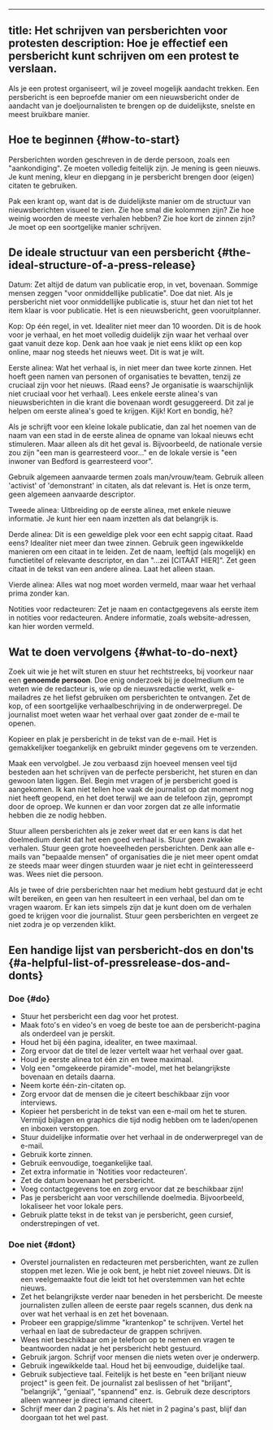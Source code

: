 

---
title: Het schrijven van persberichten voor protesten
description: Hoe je effectief een persbericht kunt schrijven om een protest te verslaan.
---

Als je een protest organiseert, wil je zoveel mogelijk aandacht trekken. Een persbericht is een beproefde manier om een nieuwsbericht onder de aandacht van je doeljournalisten te brengen op de duidelijkste, snelste en meest bruikbare manier.

## Hoe te beginnen {#how-to-start}

Persberichten worden geschreven in de derde persoon, zoals een "aankondiging". Ze moeten volledig feitelijk zijn. Je mening is geen nieuws. Je kunt mening, kleur en diepgang in je persbericht brengen door (eigen) citaten te gebruiken.

Pak een krant op, want dat is de duidelijkste manier om de structuur van nieuwsberichten visueel te zien. Zie hoe smal die kolommen zijn? Zie hoe weinig woorden de meeste verhalen hebben? Zie hoe kort de zinnen zijn? Je moet op een soortgelijke manier schrijven.

## De ideale structuur van een persbericht {#the-ideal-structure-of-a-press-release}

Datum: Zet altijd de datum van publicatie erop, in vet, bovenaan. Sommige mensen zeggen "voor onmiddellijke publicatie". Doe dat niet. Als je persbericht niet voor onmiddellijke publicatie is, stuur het dan niet tot het item klaar is voor publicatie. Het is een nieuwsbericht, geen vooruitplanner.

Kop: Op één regel, in vet. Idealiter niet meer dan 10 woorden. Dit is de hook voor je verhaal, en het moet volledig duidelijk zijn waar het verhaal over gaat vanuit deze kop. Denk aan hoe vaak je niet eens klikt op een kop online, maar nog steeds het nieuws weet. Dit is wat je wilt.

Eerste alinea: Wat het verhaal is, in niet meer dan twee korte zinnen. Het hoeft geen namen van personen of organisaties te bevatten, tenzij ze cruciaal zijn voor het nieuws. (Raad eens? Je organisatie is waarschijnlijk niet cruciaal voor het verhaal). Lees enkele eerste alinea's van nieuwsberichten in die krant die bovenaan wordt gesuggereerd. Dit zal je helpen om eerste alinea's goed te krijgen. Kijk! Kort en bondig, hè?

Als je schrijft voor een kleine lokale publicatie, dan zal het noemen van de naam van een stad in de eerste alinea de opname van lokaal nieuws echt stimuleren. Maar alleen als dit het geval is. Bijvoorbeeld, de nationale versie zou zijn "een man is gearresteerd voor..." en de lokale versie is "een inwoner van Bedford is gearresteerd voor".

Gebruik algemeen aanvaarde termen zoals man/vrouw/team. Gebruik alleen 'activist' of 'demonstrant' in citaten, als dat relevant is. Het is onze term, geen algemeen aanvaarde descriptor.

Tweede alinea: Uitbreiding op de eerste alinea, met enkele nieuwe informatie. Je kunt hier een naam inzetten als dat belangrijk is.

Derde alinea: Dit is een geweldige plek voor een echt sappig citaat. Raad eens? Idealiter niet meer dan twee zinnen. Gebruik geen ingewikkelde manieren om een citaat in te leiden. Zet de naam, leeftijd (als mogelijk) en functietitel of relevante descriptor, en dan "...zei [CITAAT HIER]". Zet geen citaat in de tekst van een andere alinea. Laat het alleen staan.

Vierde alinea: Alles wat nog moet worden vermeld, maar waar het verhaal prima zonder kan.

Notities voor redacteuren: Zet je naam en contactgegevens als eerste item in notities voor redacteuren. Andere informatie, zoals website-adressen, kan hier worden vermeld.

## Wat te doen vervolgens {#what-to-do-next}

Zoek uit wie je het wilt sturen en stuur het rechtstreeks, bij voorkeur naar een **genoemde persoon**.
Doe enig onderzoek bij je doelmedium om te weten wie de redacteur is, wie op de nieuwsredactie werkt, welk e-mailadres ze het liefst gebruiken om persberichten te ontvangen.
Zet de kop, of een soortgelijke verhaalbeschrijving in de onderwerpregel. De journalist moet weten waar het verhaal over gaat zonder de e-mail te openen.

Kopieer en plak je persbericht in de tekst van de e-mail. Het is gemakkelijker toegankelijk en gebruikt minder gegevens om te verzenden.

Maak een vervolgbel. Je zou verbaasd zijn hoeveel mensen veel tijd besteden aan het schrijven van de perfecte persbericht, het sturen en dan gewoon laten liggen. Bel. Begin met vragen of je persbericht goed is aangekomen. Ik kan niet tellen hoe vaak de journalist op dat moment nog niet heeft geopend, en het doet terwijl we aan de telefoon zijn, geprompt door de oproep. We kunnen er dan voor zorgen dat ze alle informatie hebben die ze nodig hebben.

Stuur alleen persberichten als je zeker weet dat er een kans is dat het doelmedium denkt dat het een goed verhaal is. Stuur geen zwakke verhalen. Stuur geen grote hoeveelheden persberichten. Denk aan alle e-mails van "bepaalde mensen" of organisaties die je niet meer opent omdat ze steeds maar weer dingen stuurden waar je niet echt in geïnteresseerd was. Wees niet die persoon.

Als je twee of drie persberichten naar het medium hebt gestuurd dat je echt wilt bereiken, en geen van hen resulteert in een verhaal, bel dan om te vragen waarom. Er kan iets simpels zijn dat je kunt doen om de verhalen goed te krijgen voor die journalist. Stuur geen persberichten en vergeet ze niet zodra je op verzenden klikt.

## Een handige lijst van persbericht-dos en don'ts {#a-helpful-list-of-pressrelease-dos-and-donts}

### Doe {#do}

- Stuur het persbericht een dag voor het protest.
- Maak foto's en video's en voeg de beste toe aan de persbericht-pagina als onderdeel van je perskit.
- Houd het bij één pagina, idealiter, en twee maximaal.
- Zorg ervoor dat de titel de lezer vertelt waar het verhaal over gaat.
- Houd je eerste alinea tot één zin en twee maximaal.
- Volg een "omgekeerde piramide"-model, met het belangrijkste bovenaan en details daarna.
- Neem korte één-zin-citaten op.
- Zorg ervoor dat de mensen die je citeert beschikbaar zijn voor interviews.
- Kopieer het persbericht in de tekst van een e-mail om het te sturen. Vermijd bijlagen en graphics die tijd nodig hebben om te laden/openen en inboxen verstoppen.
- Stuur duidelijke informatie over het verhaal in de onderwerpregel van de e-mail.
- Gebruik korte zinnen.
- Gebruik eenvoudige, toegankelijke taal.
- Zet extra informatie in 'Notities voor redacteuren'.
- Zet de datum bovenaan het persbericht.
- Voeg contactgegevens toe en zorg ervoor dat ze beschikbaar zijn!
- Pas je persbericht aan voor verschillende doelmedia. Bijvoorbeeld, lokaliseer het voor lokale pers.
- Gebruik platte tekst in de tekst van je persbericht, geen cursief, onderstrepingen of vet.

### Doe niet {#dont}

- Overstel journalisten en redacteuren met persberichten, want ze zullen stoppen met lezen. Wie je ook bent, je hebt niet zoveel nieuws. Dit is een veelgemaakte fout die leidt tot het overstemmen van het echte nieuws.
- Zet het belangrijkste verder naar beneden in het persbericht. De meeste journalisten zullen alleen de eerste paar regels scannen, dus denk na over wat het verhaal is en zet het bovenaan.
- Probeer een grappige/slimme "krantenkop" te schrijven. Vertel het verhaal en laat de subredacteur de grappen schrijven.
- Wees niet beschikbaar om je telefoon op te nemen en vragen te beantwoorden nadat je het persbericht hebt gestuurd.
- Gebruik jargon. Schrijf voor mensen die niets weten over je onderwerp.
- Gebruik ingewikkelde taal. Houd het bij eenvoudige, duidelijke taal.
- Gebruik subjectieve taal. Feitelijk is het beste en "een briljant nieuw project" is geen feit. De journalist zal beslissen of het "briljant", "belangrijk", "geniaal", "spannend" enz. is. Gebruik deze descriptors alleen wanneer je direct iemand citeert.
- Schrijf meer dan 2 pagina's. Als het niet in 2 pagina's past, blijf dan doorgaan tot het wel past.